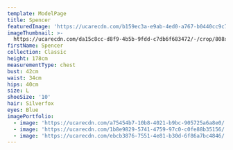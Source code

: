 ```yaml
---
template: ModelPage
title: Spencer
featuredImage: 'https://ucarecdn.com/b159ec3a-e9ab-4ed0-a767-b0440cc9c7d3/'
imageThumbnail: >-
  https://ucarecdn.com/da15c8cc-d8f9-4b5b-9fdd-c7db6f683472/-/crop/808x1202/103,46/-/preview/
firstName: Spencer
collection: Classic
height: 178cm
measurementType: chest
bust: 42cm
waist: 34cm
hips: 40cm
size: L
shoeSize: '10'
hair: Silverfox
eyes: Blue
imagePortfolio:
  - image: 'https://ucarecdn.com/a75454b7-10b8-4021-b9bc-905725a6a8e0/'
  - image: 'https://ucarecdn.com/1b8e9829-5741-4759-97c0-c0fe88b35156/'
  - image: 'https://ucarecdn.com/ebcb3876-7551-4e81-b30d-6f86a7bc4846/'
---
```


